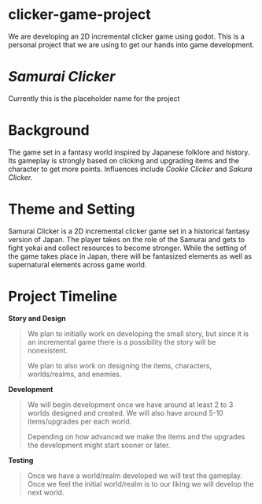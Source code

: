 # clicker-game-project
We are developing an 2D incremental clicker game using godot. This is a personal project that we are using to get our hands into game development.

# *Samurai Clicker*
Currently this is the placeholder name for the project

# Background
The game set in a fantasy world inspired by Japanese folklore and history. Its gameplay is strongly based on clicking and upgrading items and the character to get more points. Influences include *Cookie Clicker* and *Sakura Clicker.*

# Theme and Setting
Samurai Clicker is a 2D incremental clicker game set in a historical fantasy version of Japan. The player takes on the role of the Samurai and gets to fight yokai and collect resources to become stronger. While the setting of the game takes place in Japan, there will be fantasized elements as well as supernatural elements across game world.

# Project Timeline

**Story and Design**

>We plan to initially work on developing the small story, but since it is an incremental game there is a possibility the story will be nonexistent. 
>
>We plan to also work on designing the items, characters, worlds/realms, and enemies.

**Development**

>We will begin development once we have around at least 2 to 3 worlds designed and created. We will also have around 5-10 items/upgrades per each world. 
>
>Depending on how advanced we make the items and the upgrades the development might start sooner or later.

**Testing**

>Once we have a world/realm developed we will test the gameplay. Once we feel the initial world/realm is to our liking we will develop the next world.
